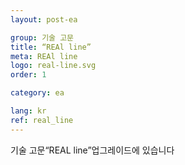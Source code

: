 ```yaml
---
layout: post-ea

group: 기술 고문 
title: “REAl line”
meta: REAl line
logo: real-line.svg
order: 1

category: ea

lang: kr
ref: real_line
---
```


기술 고문“REAL line”업그레이드에 있습니다
